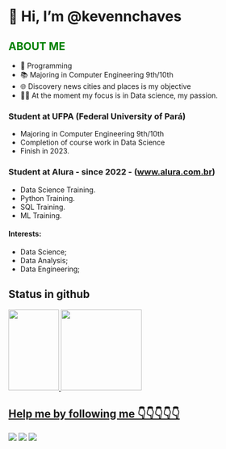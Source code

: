 # 👋 Hi, I’m @kevennchaves 

## <font color="green"> <b> ABOUT ME </b> </font>

- 💞️ Programming
- 📚 Majoring in Computer Engineering 9th/10th
- 🌐 Discovery news cities and places is my objective
- 💪🏽 At the moment my focus is in Data science, my passion.

### Student at UFPA (Federal University of Pará)
- Majoring in Computer Engineering 9th/10th
- Completion of course work in Data Science
- Finish in 2023.

### Student at Alura -  since 2022 - (www.alura.com.br)
- Data Science Training.
- Python Training.
- SQL Training.
- ML Training.

#### Interests:
- Data Science;
- Data Analysis;
- Data Engineering;

## Status in github
<div>
<a href="https://github.com/kevennchaves">
<img height="160em" width="100em" src="https://github-readme-stats.vercel.app/api/top-langs/?username=kevennchaves&layout=compact&langs_count=7&theme=dracula"/>
<img height="160em" src="https://github-readme-stats.vercel.app/api?username=kevennchaves&show_icons=true&theme=dracula&include_all_commits=true&count_private=true"/>
</div>

## Help me by following me 👇👇👇👇👇

[<img src="https://img.shields.io/badge/linkedin-%230077B5.svg?&style=for-the-badge&logo=linkedin&logoColor=white" />](https://www.linkedin.com/in/khmc/)
[<img src = "https://img.shields.io/badge/instagram-%23E4405F.svg?&style=for-the-badge&logo=instagram&logoColor=white">](https://www.instagram.com/kevennchaves/)
[<img src = "https://img.shields.io/badge/facebook-%231877F2.svg?&style=for-the-badge&logo=facebook&logoColor=white">](https://www.facebook.com/keven.chaves)
